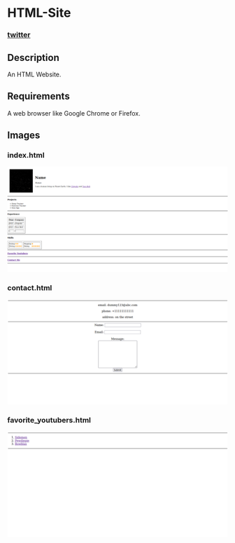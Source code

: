 # HTML-Site

### [twitter](https://twitter.com/achte_te)

## Description

An HTML Website.

## Requirements

A web browser like Google Chrome or Firefox.

## Images

### index.html

![](images/index.png)

### contact.html

![](images/contact.png)

### favorite_youtubers.html

![](images/favorite_youtubers.png)
